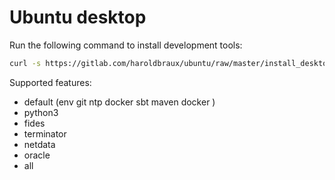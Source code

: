 # Ubuntu desktop

Run the following command to install development tools:
```sh
curl -s https://gitlab.com/haroldbraux/ubuntu/raw/master/install_desktop.sh | bash -s FEATURE ...
```

Supported features:
* default (env git ntp docker sbt maven docker )
* python3
* fides
* terminator
* netdata
* oracle
* all
